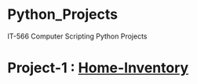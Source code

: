 # Python_Projects
IT-566 Computer Scripting Python Projects
# Project-1 : [Home-Inventory](https://github.com/smarni4/Python_Projects/tree/master/Project-1)
